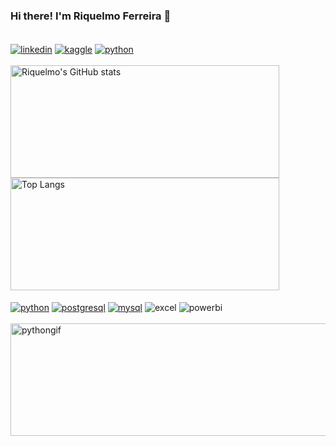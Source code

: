 ### Hi there! I'm Riquelmo Ferreira 👋
<div style="display: inline_block"><br/>
    <a href="https://www.linkedin.com/in/riquelmo-afonso-avelar-ferreira-a28619230/" target="_blank"><img align="center" alt="linkedin" src="https://img.shields.io/badge/LinkedIn-0077B5?style=for-the-badge&logo=linkedin&logoColor=white"></a>
    <a href="https://www.kaggle.com/riquelmodf" target="_blank"><img align="center" alt="kaggle" src="https://img.shields.io/badge/Kaggle-20BEFF?style=for-the-badge&logo=Kaggle&logoColor=white"></a>
    <a href="mailto:riquelmoavelar@gmail.com" target="_blank"><img align="center" alt="python" src="https://img.shields.io/badge/Gmail-D14836?style=for-the-badge&logo=gmail&logoColor=white"></a>
</div>
<br/>
<div>
  <img height="180cm" width="430cm" alt="Riquelmo's GitHub stats" src="https://github-readme-stats.vercel.app/api?username=RiquelmoFerreira&show_icons=true&theme=radical" /><br/>
  <img height="180cm" width="430cm" alt="Top Langs" src="https://github-readme-stats.vercel.app/api/top-langs/?username=RiquelmoFerreira&layout=compact&langs_count=16&theme=radical"/>
  </div>  
  
  <div style="display: inline_block"><br/>
    <a href="https://www.python.org/" target="_blank"><img align="center" alt="python" src="https://img.shields.io/badge/Python-14354C?style=for-the-badge&logo=python&logoColor=white"></a>
    <a href="https://www.postgresql.org/" target="_blank"><img align="center" alt="postgresql" src="https://img.shields.io/badge/PostgreSQL-316192?style=for-the-badge&logo=postgresql&logoColor=white"/></a>
     <a href="https://www.mysql.com/" target="_blank"><img align="center" alt="mysql" src="https://img.shields.io/badge/MySQL-005C84?style=for-the-badge&logo=mysql&logoColor=white"/></a>
    <img align="center" alt="excel" src="https://img.shields.io/badge/Microsoft_Excel-217346?style=for-the-badge&logo=microsoft-excel&logoColor=white"/>
    <img align="center" alt="powerbi" src="https://img.shields.io/badge/PowerBI-F2C811?style=for-the-badge&logo=Power%20BI&logoColor=white"/>
</div>
<br/>
<img align="center" height=180 width=608 alt="pythongif" src="https://media.giphy.com/media/coxQHKASG60HrHtvkt/giphy.gif"/>
